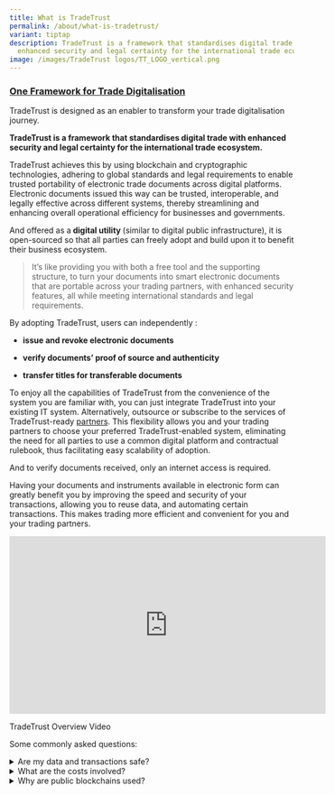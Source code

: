 ```yaml
---
title: What is TradeTrust
permalink: /about/what-is-tradetrust/
variant: tiptap
description: TradeTrust is a framework that standardises digital trade with
  enhanced security and legal certainty for the international trade ecosystem.
image: /images/TradeTrust logos/TT_LOGO_vertical.png
---
```

<h3><strong><u>One Framework for Trade Digitalisation</u></strong></h3>
<p>TradeTrust is designed as an enabler to transform your trade digitalisation
journey.</p>
<p><strong>TradeTrust is a framework that standardises digital trade with enhanced security and legal certainty for the international trade ecosystem.</strong>
</p>
<p>TradeTrust achieves this by using blockchain and cryptographic technologies,
adhering to global standards and legal requirements to enable trusted portability
of electronic trade documents across digital platforms. Electronic documents
issued this way can be trusted, interoperable, and legally effective across
different systems, thereby streamlining and enhancing overall operational
efficiency for businesses and governments.</p>
<p>And offered as a<strong> digital utility </strong>(similar to digital
public infrastructure), it is open-sourced so that all parties can freely
adopt and build upon it to benefit their business ecosystem.</p>
<blockquote>
<p>It’s like providing you with both a free tool and the supporting structure,
to turn your documents into smart electronic documents that are portable
across your trading partners, with enhanced security features, all while
meeting international standards and legal requirements.</p>
</blockquote>
<p>By adopting TradeTrust, users can independently :</p>
<ul data-tight="true" class="tight">
<li>
<p><strong>issue and revoke electronic documents</strong>
</p>
</li>
<li>
<p><strong>verify documents’ proof of source and authenticity</strong>
</p>
</li>
<li>
<p><strong>transfer titles for transferable documents</strong>
</p>
</li>
</ul>
<p></p>
<p>To enjoy all the capabilities of TradeTrust from the convenience of the
system you are familiar with, you can just integrate TradeTrust into your
existing IT system. Alternatively, outsource or subscribe to the services
of TradeTrust-ready <a href="https://www.tradetrust.io/community/tradetrust-ready-partners/" rel="noopener noreferrer nofollow" target="_blank">partners</a>.
This flexibility allows you and your trading partners to choose your preferred
TradeTrust-enabled system, eliminating the need for all parties to use
a common digital platform and contractual rulebook, thus facilitating easy
scalability of adoption.</p>
<p>And to verify documents received, only an internet access is required.</p>
<p>Having your documents and instruments available in electronic form can
greatly benefit you by improving the speed and security of your transactions,
allowing you to reuse data, and automating certain transactions. This makes
trading more efficient and convenient for you and your trading partners.</p>
<div class="iframe-wrapper">
<iframe height="315" width="560" allowfullscreen="true" frameborder="0" src="https://www.youtube.com/embed/-YD21elPXxs?si=SiP7FweDc7l28yxW"></iframe>
</div>
<p>TradeTrust Overview Video</p>
<p>Some commonly asked questions:</p>
<div data-type="detailGroup" class="isomer-accordion isomer-accordion-white">
<details class="isomer-details">
<summary>Are my data and transactions safe?</summary>
<div data-type="detailsContent" class="isomer-details-content">
<p>Your data resides in the electronic document files generated and is not
written into the public blockchain to preserve data confidentiality. Only
the title ownership is tracked through the use of Non-Fungible Tokens (NFTs)
on one of the selected blockchains for title documents.</p>
<p></p>
<p>And the security and reliability of TradeTrust is ensured through the
vulnerability assessment and penetration testing of the Smart Contract
Code conducted by a third-party specialist, Ernst &amp; Young.</p>
</div>
</details>
<details class="isomer-details">
<summary>What are the costs involved?</summary>
<div data-type="detailsContent" class="isomer-details-content">
<p>TradeTrust is free for all to use, and anyone can implement it using the
set of pre-built software components.</p>
<p></p>
<p>Your resource is required to understand, learn, and apply this new technological
tool into your business use cases. Other costs may include an outsourcing
fee for the integration of TradeTrust into your IT system and/or subscription
service from TradeTrust-ready &lt;partners&gt;.</p>
<p></p>
<p>And depending on your role in the supply chain, transaction costs such
as blockchain gas fees may apply. Below are the estimated fees (USD) computed
as at 2 February 2023 for a typical series of transactions from the issuance
to the surrender of electronic bill of lading (costs distributed among
different stakeholders):</p>
<p>Estimated Fees on Ethereum: &lt; US$20 or</p>
<p>Estimated Fees on Polygon: &lt; US$0.16</p>
<p>Estimated Fees on STABILITY: Free &amp; crypto-less, contact STABILITY
for service packages</p>
<p>Estimated Fees on XDC: contact XDC</p>
<p></p>
<p>Reach out to us to learn more about the costs and how you can save on
manual processing and courier costs by going digital.</p>
</div>
</details>
<details class="isomer-details">
<summary>Why are public blockchains used?</summary>
<div data-type="detailsContent" class="isomer-details-content">
<p>TradeTrust utilises public blockchains or Distributed Ledger Technology
to demonstrate provenance that is essential for the legitimacy of documents
such as Bills of Lading.
<br>
<br>Non-Fungible Tokens (NFTs) are used to ensure the singularity of the record
for transferable documents, with the blockchain recording the NFT transactions
to electronically endorse and transfer the ownership of a document among
stakeholders along a trade flow.
<br>
<br>This choice was deliberate to eliminate the need for a central authority
or body to govern the network and gatekeep participation, allowing for
an open and interoperable system for all international parties to participate
seamlessly.</p>
<p></p>
</div>
</details>
</div>
<p></p>
<p></p>